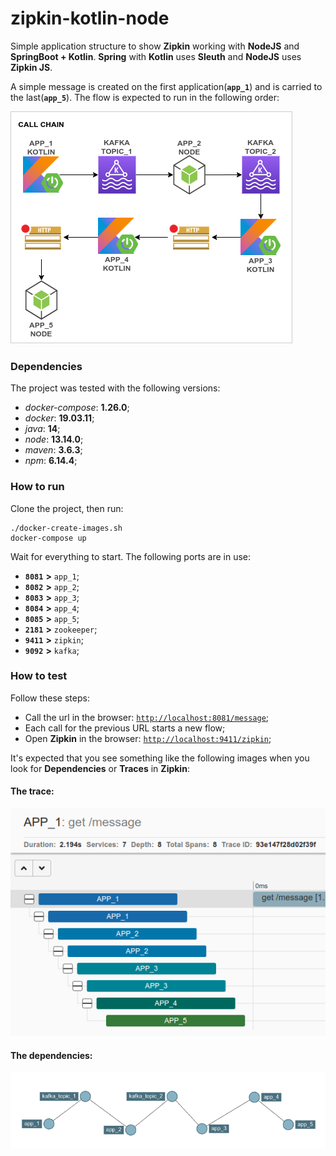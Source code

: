 # zipkin-kotlin-node

Simple application structure to show **Zipkin** working with **NodeJS** and **SpringBoot + Kotlin**. **Spring** with **Kotlin** uses **Sleuth** and **NodeJS** uses **Zipkin JS**.

A simple message is created on the first application(**`app_1`**) and is carried to the last(**`app_5`**). The flow is expected to run in the following order:

![Zipkin-Flow](zipkin-flow.png)

### Dependencies

The project was tested with the following versions:

- *docker-compose*: **1.26.0**;
- *docker*: **19.03.11**;
- *java*: **14**;
- *node*: **13.14.0**;
- *maven*: **3.6.3**;
- *npm*: **6.14.4**;

### How to run

Clone the project, then run:

```
./docker-create-images.sh
docker-compose up
```

Wait for everything to start. The following ports are in use:
- **`8081`** **>** `app_1`;
- **`8082`** **>** `app_2`;
- **`8083`** **>** `app_3`;
- **`8084`** **>** `app_4`;
- **`8085`** **>** `app_5`;
- **`2181`** **>** `zookeeper`;
- **`9411`** **>** `zipkin`;
- **`9092`** **>** `kafka`;

### How to test

Follow these steps:

- Call the url in the browser: [`http://localhost:8081/message`](http://localhost:8081/message);
- Each call for the previous URL starts a new flow;
- Open **Zipkin** in the browser: [`http://localhost:9411/zipkin`](http://localhost:9411/zipkin);

It's expected that you see something like the following images when you look for **Dependencies** or **Traces** in **Zipkin**:

#### The trace:

![Zipkin-Trace](zipkin-trace.png)

#### The dependencies:

![Zipkin-Dependencies](zipkin-dependencies.png)